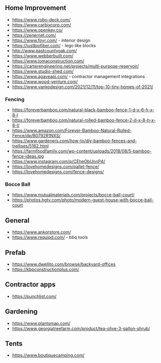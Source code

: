 

## Home Improvement 
* https://www.robo-deck.com/
* https://www.carbixcorp.com/
* https://www.openkey.co/
* https://zenernet.com/
* https://www.foyr.com/ - interior design
* https://justbiofiber.com/ - lego like blocks
* http://www.eastcountyoak.com/
* https://www.webberbuilt.com/
* https://www.jomaconstruction.com/
* https://carterengineering.net/projects/multi-purpose-reservoir/
* https://www.studio-shed.com/
* https://www.agaveapi.com/  - contractor management integrations
* https://www.wood-venture.com/
* https://www.yankodesign.com/2021/12/11/top-10-tiny-homes-of-2021/

### Fencing
* https://foreverbamboo.com/natural-black-bamboo-fence-1-d-x-6-h-x-8-l
* https://foreverbamboo.com/natural-rolled-bamboo-fence-2-d-x-8-h-x-8-l/
* https://www.amazon.com/Forever-Bamboo-Natural-Rolled-Fence/dp/B0792R1NXS/
* https://www.gardeners.com/how-to/diy-bamboo-fences-and-trellises/5162.html
* https://farmfoodfamily.com/wp-content/uploads/2018/08/5-bamboo-fence-ideas.jpg
* https://www.instagram.com/p/CEheObUnnP4/
* https://lovehomedesigns.com/pallet-fence/
* https://lovehomedesigns.com/fence-designs/

### Bocce Ball
* https://www.mutualmaterials.com/projects/bocce-ball-court/
* https://photos.hgtv.com/photo/modern-guest-house-with-bocce-ball-court

## General
* https://www.ankorstore.com/
* https://www.requipd.com/ - bbq tools

## Prefab
* https://www.dwellito.com/browse/backyard-offices
* https://kbpconstructionplus.com/

## Contractor apps
* https://punchlist.com/

## Gardening
* https://www.plantsmap.com/
* https://www.georgiatreefarm.com/product/tea-olive-3-gallon-shrub/

## Tents
* https://www.boutiquecamping.com/